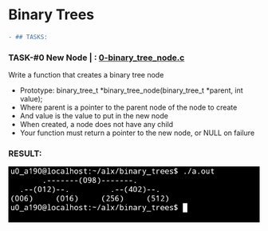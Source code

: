 # Binary Trees

```diff
- ## TASKS:
```
### TASK-#0 New Node | : [0-binary_tree_node.c](0-binary_tree_node.c)

Write a function that creates a binary tree node

* Prototype: binary_tree_t *binary_tree_node(binary_tree_t *parent, int value);
* Where parent is a pointer to the parent node of the node to create
* And value is the value to put in the new node
* When created, a node does not have any child
* Your function must return a pointer to the new node, or NULL on failure

### RESULT:

![images/task0_output.jpg](images/task0_output.jpg)